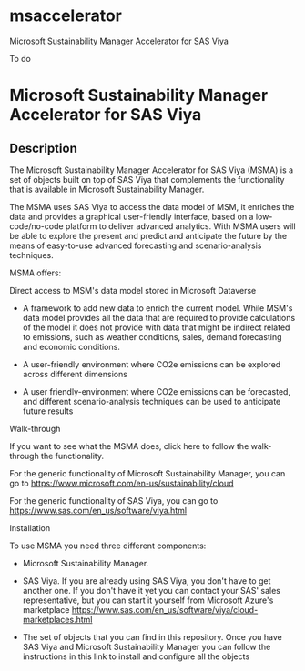 # msaccelerator
Microsoft Sustainability Manager Accelerator for SAS Viya

To do 


# Microsoft Sustainability Manager Accelerator for SAS Viya

## Description

The Microsoft Sustainability Manager Accelerator for SAS Viya (MSMA) is
a set of objects built on top of SAS Viya that complements the
functionality that is available in Microsoft Sustainability Manager.

The MSMA uses SAS Viya to access the data model of MSM, it enriches the
data and provides a graphical user-friendly interface, based on a
low-code/no-code platform to deliver advanced analytics. With MSMA users
will be able to explore the present and predict and anticipate the
future by the means of easy-to-use advanced forecasting and
scenario-analysis techniques.

MSMA offers:

 Direct access to MSM's data model stored in Microsoft Dataverse

-   A framework to add new data to enrich the current model. While MSM's
    data model provides all the data that are required to provide
    calculations of the model it does not provide with data that might
    be indirect related to emissions, such as weather conditions, sales,
    demand forecasting and economic conditions.

-   A user-friendly environment where CO2e emissions can be explored
    across different dimensions

-   A user friendly-environment where CO2e emissions can be forecasted,
    and different scenario-analysis techniques can be used to anticipate
    future results

Walk-through

If you want to see what the MSMA does, click here to follow the
walk-through the functionality.

For the generic functionality of Microsoft Sustainability Manager, you
can go to <https://www.microsoft.com/en-us/sustainability/cloud>

For the generic functionality of SAS Viya, you can go to
<https://www.sas.com/en_us/software/viya.html>

Installation

To use MSMA you need three different components:

- Microsoft Sustainability Manager.

- SAS Viya. If you are already using SAS Viya, you don't have to get
    another one. If you don't have it yet you can contact your SAS'
    sales representative, but you can start it yourself from Microsoft
    Azure's marketplace
    <https://www.sas.com/en_us/software/viya/cloud-marketplaces.html>

-   The set of objects that you can find in this repository. Once you
    have SAS Viya and Microsoft Sustainability Manager you can follow
    the instructions in this link to install and configure all the
    objects



